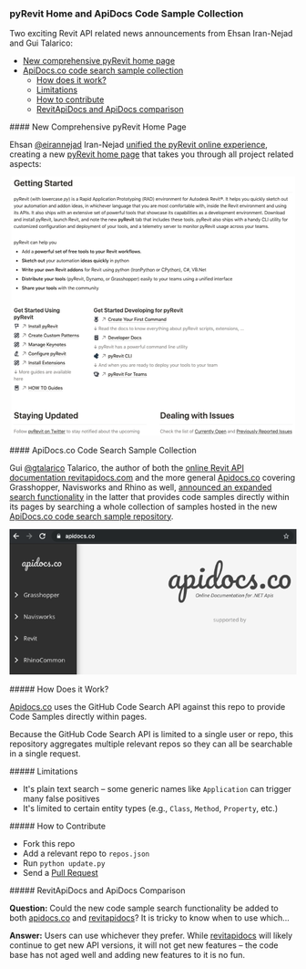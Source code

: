 <head>
<meta http-equiv="Content-Type" content="text/html; charset=utf-8">
<link rel="stylesheet" type="text/css" href="bc.css">
<script src="https://cdn.rawgit.com/google/code-prettify/master/loader/run_prettify.js" type="text/javascript"></script>
<script async src="https://platform.twitter.com/widgets.js" charset="utf-8"></script>
</head>

<!---

- Ehsan Iran-Nejad

- Gui Talarico

twitter:

pyRevit home page consolidation and ApiDocs code sample collection for the #RevitAPI @AutodeskForge @AutodeskRevit #bim #DynamoBim #ForgeDevCon http://bit.ly/apidocscode

Two exciting Revit API related news announcements from Ehsan Iran-Nejad and Gui Talarico
&ndash; New comprehensive pyRevit home page
&ndash; ApiDocs.co code search sample collection...

linkedin:

pyRevit home page consolidation and ApiDocs code sample collection for the #RevitAPI

http://bit.ly/apidocscode

Two exciting Revit API related news announcements from Ehsan Iran-Nejad and Gui Talarico:

- New comprehensive pyRevit home page
- ApiDocs.co code search sample collection...

#bim #DynamoBim #ForgeDevCon #Revit #API #IFC #SDK #AI #VisualStudio #Autodesk #AEC #adsk

the [Revit API discussion forum](http://forums.autodesk.com/t5/revit-api-forum/bd-p/160) thread

<p style="font-size: 80%; font-style:italic"></p>

-->

### pyRevit Home and ApiDocs Code Sample Collection

Two exciting Revit API related news announcements from Ehsan Iran-Nejad and Gui Talarico:

- [New comprehensive pyRevit home page](#2)
- [ApiDocs.co code search sample collection](#3)
    - [How does it work?](#3.1)
    - [Limitations](#3.2)
    - [How to contribute](#3.3)
    - [RevitApiDocs and ApiDocs comparison](#3.4)


####<a name="2"></a> New Comprehensive pyRevit Home Page

Ehsan [@eirannejad](https://twitter.com/eirannejad) Iran-Nejad
[unified the pyRevit online experience](https://twitter.com/eirannejad/status/1170576981538172928?ref_src=twsrc%5Etfw),
creating a new [pyRevit home page](http://wiki.pyrevitlabs.io) that
takes you through all project related aspects:

<!--
<center>
<blockquote class="twitter-tweet">
<p lang="en" dir="ltr">Finally unified the <a href="https://twitter.com/pyrevit?ref_src=twsrc%5Etfw">@pyrevit</a> online experience.
The new pyRevit home takes you through everything related to the pyRevit project
<a href="https://t.co/lsnJrwFUbv">https://t.co/lsnJrwFUbv</a></p>&mdash; Ehsan Iran-Nejad (@eirannejad)
<a href="https://twitter.com/eirannejad/status/1170576981538172928?ref_src=twsrc%5Etfw">September 8, 2019</a>
</blockquote>
<script async src="https://platform.twitter.com/widgets.js" charset="utf-8"></script>
</center>
-->

<center>
<img src="img/pyrevit_home_page_2.png" alt="pyRevit home page" width="499">
</center>



####<a name="3"></a> ApiDocs.co Code Search Sample Collection

Gui [@gtalarico](https://twitter.com/gtalarico) Talarico, the author of both 
the [online Revit API documentation revitapidocs.com](https://www.revitapidocs.com) and the more
general [Apidocs.co](https://apidocs.co) covering Grasshopper, Navisworks and Rhino as well,
[announced an expanded search functionality](https://twitter.com/gtalarico/status/1170473246275145729?ref_src=twsrc%5Etfw) in
the latter that provides code samples directly within its pages by searching a whole collection of samples hosted in the
new [ApiDocs.co code search sample repository](https://github.com/gtalarico/apidocs.samples).

<center>
<img src="img/apidocs.co.png" alt="ApiDocs.co" width="700">
</center>

<!--
<center>
<blockquote class="twitter-tweet">
<p lang="en" dir="ltr">Code samples are fetched this repo<a href="https://t.co/MxgdIuPlX3">https://t.co/MxgdIuPlX3</a><br>includes code from
<a href="https://twitter.com/jeremytammik?ref_src=twsrc%5Etfw">@jeremytammik</a>
<a href="https://twitter.com/a_dieckmann?ref_src=twsrc%5Etfw">@a_dieckmann</a>
<a href="https://twitter.com/arch_laboratory?ref_src=twsrc%5Etfw">@arch_laboratory</a>
<a href="https://twitter.com/5devene?ref_src=twsrc%5Etfw">@5devene</a>
<a href="https://twitter.com/teocomi?ref_src=twsrc%5Etfw">@teocomi</a> and others</p>
&mdash; Gui Talarico (@gtalarico)
<a href="https://twitter.com/gtalarico/status/1170473246275145729?ref_src=twsrc%5Etfw">September 7, 2019</a>
</blockquote>
<script async src="https://platform.twitter.com/widgets.js" charset="utf-8"></script>
</center>
-->

#####<a name="3.1"></a> How Does it Work?

[Apidocs.co](https://apidocs.co) uses the GitHub Code Search API against this repo to provide Code Samples directly within pages.

Because the GitHub Code Search API is limited to a single user or repo, this repository aggregates multiple relevant repos so they can all be searchable in a single request.

#####<a name="3.2"></a> Limitations

- It's plain text search &ndash; some generic names like `Application` can trigger many false positives
- It's limited to certain entity types (e.g., `Class`, `Method`, `Property`, etc.)

#####<a name="3.3"></a> How to Contribute

- Fork this repo
- Add a relevant repo to `repos.json`
- Run `python update.py`
- Send a [Pull Request](https://github.com/gtalarico/apidocs.samples/pulls)

#####<a name="3.4"></a> RevitApiDocs and ApiDocs Comparison

**Question:** Could the new code sample search functionality be added to
both [apidocs.co](http://apidocs.co)
and [revitapidocs](https://www.revitapidocs.com)?
It is tricky to know when to use which...

**Answer:** Users can use whichever they prefer.
While [revitapidocs](https://www.revitapidocs.com) will likely continue to get new API versions, it will not get new features &ndash; the code base has not aged well and adding new features to it is no fun.
